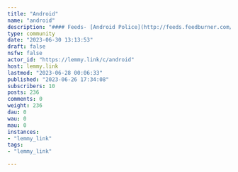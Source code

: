 ```yaml
---
title: "Android" 
name: "android"
description: "#### Feeds- [Android Police](http://feeds.feedburner.com/AndroidPolice)- [Android Central](www.androidcentral.com/rss.xml)"
type: community
date: "2023-06-30 13:13:53"
draft: false
nsfw: false
actor_id: "https://lemmy.link/c/android"
host: lemmy.link
lastmod: "2023-06-28 00:06:33"
published: "2023-06-26 17:34:08"
subscribers: 10
posts: 236
comments: 0
weight: 236
dau: 0
wau: 0
mau: 0
instances:
- "lemmy_link"
tags: 
- "lemmy_link"

---
```

